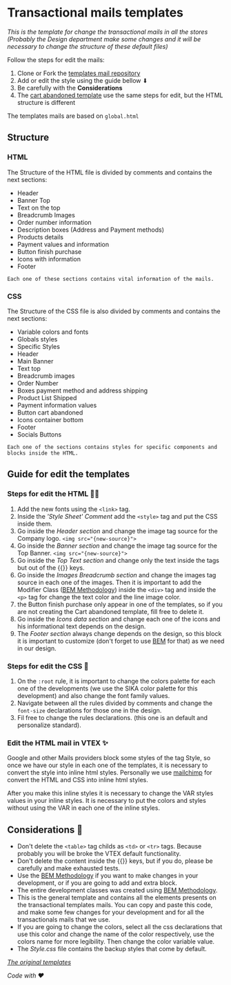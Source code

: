 # Transactional mails templates
_This is the template for change the transactional mails in all the stores (*Probably the Design department make some changes and it will be necessary to change the structure of these default files*)_

Follow the steps for edit the mails:

1. Clone or Fork the [templates mail repository](https://github.com/epartner-co/transactional-mails)
2. Add or edit the style using the guide bellow ⬇
3. Be carefully with the **Considerations**
4. The [cart abandoned template](https://gist.github.com/HajdukSanchez/2302bac37dec6f49b5e1c2343d20f5b3) use the same steps for edit, but the HTML structure is different

The templates mails are based on ```global.html```


## Structure
### HTML
The Structure of the HTML file is divided by comments and contains the next sections:
- Header
- Banner Top
- Text on the top
- Breadcrumb Images
- Order number information
- Description boxes (Address and Payment methods)
- Products details
- Payment values and information
- Button finish purchase
- Icons with information
- Footer

`Each one of these sections contains vital information of the mails.`

### CSS
The Structure of the CSS file is also divided by comments and contains the next sections:
- Variable colors and fonts
- Globals styles
- Specific Styles
- Header
- Main Banner
- Text top
- Breadcrumb images
- Order Number
- Boxes payment method and address shipping
- Product List Shipped
- Payment information values
- Button cart abandoned
- Icons container bottom
- Footer
- Socials Buttons

`Each one of the sections contains styles for specific components and blocks inside the HTML.`

## Guide for edit the templates
### Steps for edit the HTML 👷‍♂️
1. Add the new fonts using the ```<link>``` tag.
2. Inside the _'Style Sheet' Comment_ add the ```<style>``` tag and put the CSS inside them.
3. Go inside the _Header section_ and change the image tag source for the Company logo. ```<img src="{new-source}">```
4. Go inside the _Banner section_ and change the image tag source for the Top Banner. ```<img src="{new-source}">```
5. Go inside the _Top Text section_ and change only the text inside the tags but out of the {{}} keys.
6. Go inside the _Images Breadcrumb section_ and change the images tag source in each one of the images. Then it is important to add the Modifier Class ([BEM Methodology](http://getbem.com/)) inside the ```<div>``` tag and inside the ```<p>``` tag for change the text color and the line image color.
7. the Button finish purchase only appear in one of the templates, so if you are not creating the Cart abandoned template, fill free to delete it.
8. Go inside the _Icons data section_ and change each one of the icons and his informational text depends on the design.
9. The _Footer section_ always change depends on the design, so this block it is important to customize (don't forget to use [BEM](http://getbem.com/) for that) as we need in our design.

### Steps for edit the CSS 💅
1. On the ```:root``` rule, it is important to change the colors palette for each one of the developments (we use the SIKA color palette for this development) and also change the font family values.
2. Navigate between all the rules divided by comments and change the ```font-size``` declarations for those one in the design.
3. Fil free to change the rules declarations. (this one is an default and personalize standard).

### Edit the HTML mail in VTEX ✨
Google and other Mails providers block some styles of the tag Style, so once we have our style in each one of the templates, it is necessary to convert the style into inline html styles. Personally we use [mailchimp](https://templates.mailchimp.com/resources/inline-css/) for convert the HTML and CSS into inline html styles.

After you make this inline styles it is necessary to change the VAR styles values in your inline styles. It is necessary to put the colors and styles without using the VAR in each one of the inline styles.


## Considerations 🚧
* Don't delete the ```<table>``` tag childs as ```<td>``` or ```<tr>``` tags. Because probably you will be broke the VTEX default functionality.
* Don't delete the content inside the {{}} keys, but if you do, please be carefully and make exhausted tests.
* Use the [BEM Methodology](http://getbem.com/) if you want to make changes in your development, or if you are going to add and extra block.
* The entire development classes was created using [BEM Methodology](http://getbem.com/).
* This is the general template and contains all the elements presents on the transactional templates mails. You can copy and paste this code, and make some few changes for your development and for all the transactionals mails that we use.
* If you are going to change the colors, select all the css declarations that use this color and change the name of the color respectively, use the colors name for more legibility. Then change the color variable value.
* The *Style.css* file contains the backup styles that come by default.


_[The original templates](https://github.com/epartner-co/transactional-mails)_

_Code with ♥_
